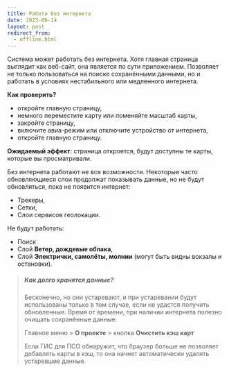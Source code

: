 ```yaml
---
title: Работа без интернета
date: 2023-06-14
layout: post
redirect_from:
  - offline.html
---
```


Система может работать без интернета. Хотя главная страница выглядит как веб-сайт, она является по сути приложением. Позволяет не только пользоваться на поиске сохранёнными данными, но и работать в условиях нестабильного или медленного интернета.

**Как проверить?**
- откройте главную страницу,
- немного перемеcтите карту или поменяйте масштаб карты,
- закройте страницу,
- включите авиа-режим или отключите устройство от интернета,
- откройте главную страницу.

**Ожидаемый эффект**: страница откроется, будут доступны те карты, которые вы просматривали.

Без интернета работают не все возможности. Некоторые часто обновляющиеся слои продолжат показывать данные, но не будут обновляться, пока не появится интернет:
- Трекеры,
- Сетки,
- Слои сервисов геолокации.

Не будут работать:
- Поиск
- Слой **Ветер, дождевые облака**,
- Слой **Электрички, самолёты, молнии** (могут быть видны вокзалы и остановки).

> ##### Как долго хранятся данные?
> Бесконечно, но они устаревают, и при устаревании будут использованы только в том случае, если не удастся получить обновленные. Время от времени, при наличии интернета полезно очищать сохранённые данные:
> 
> Главное меню > **О проекте** > кнопка **Очистить кэш карт**
> 
> Если ГИС для ПСО обнаружит, что браузер больше не позволяет добавлять карты в кэш, то она начнет автоматически удалять устаревшие данные.
